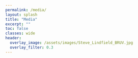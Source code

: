 ```yaml
---
permalink: /media/
layout: splash
title: "Media"
excerpt: ""
toc: false
classes: wide
header:
  overlay_image: /assets/images/Steve_Lindfield_BRUV.jpg
  overlay_filter: 0.3
---
```


